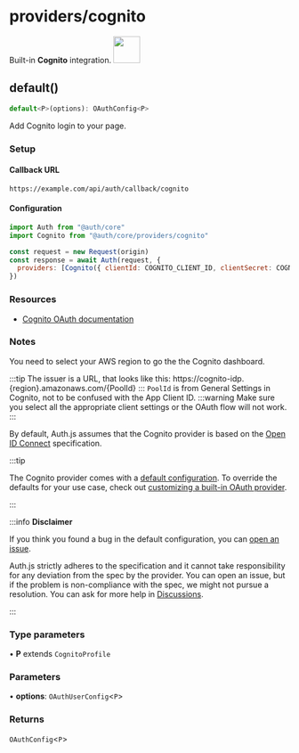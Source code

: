 # providers/cognito

<div style={{backgroundColor: "#000", display: "flex", justifyContent: "space-between", color: "#fff", padding: 16}}>
<span>Built-in <b>Cognito</b> integration.</span>
<a href="https://docs.aws.amazon.com/cognito">
  <img style={{display: "block"}} src="https://authjs.dev/img/providers/cognito.svg" height="48" width="48"/>
</a>
</div>

## default()

```ts
default<P>(options): OAuthConfig<P>
```

Add Cognito login to your page.

### Setup

#### Callback URL
```
https://example.com/api/auth/callback/cognito
```

#### Configuration
```js
import Auth from "@auth/core"
import Cognito from "@auth/core/providers/cognito"

const request = new Request(origin)
const response = await Auth(request, {
  providers: [Cognito({ clientId: COGNITO_CLIENT_ID, clientSecret: COGNITO_CLIENT_SECRET, issuer: COGNITO_ISSUER })],
})
```

### Resources

 - [Cognito OAuth documentation](https://docs.aws.amazon.com/cognito/latest/developerguide/cognito-userpools-server-contract-reference.html)

### Notes
You need to select your AWS region to go the the Cognito dashboard.

:::tip
The issuer is a URL, that looks like this: https://cognito-idp.{region}.amazonaws.com/{PoolId}
:::
`PoolId` is from General Settings in Cognito, not to be confused with the App Client ID.
:::warning
Make sure you select all the appropriate client settings or the OAuth flow will not work.
:::

By default, Auth.js assumes that the Cognito provider is
based on the [Open ID Connect](https://openid.net/specs/openid-connect-core-1_0.html) specification.

:::tip

The Cognito provider comes with a [default configuration](https://github.com/nextauthjs/next-auth/blob/main/packages/core/src/providers/cognito.ts).
To override the defaults for your use case, check out [customizing a built-in OAuth provider](https://authjs.dev/guides/providers/custom-provider#override-default-options).

:::

:::info **Disclaimer**

If you think you found a bug in the default configuration, you can [open an issue](https://authjs.dev/new/provider-issue).

Auth.js strictly adheres to the specification and it cannot take responsibility for any deviation from
the spec by the provider. You can open an issue, but if the problem is non-compliance with the spec,
we might not pursue a resolution. You can ask for more help in [Discussions](https://authjs.dev/new/github-discussions).

:::

### Type parameters

• **P** extends `CognitoProfile`

### Parameters

• **options**: `OAuthUserConfig`\<`P`\>

### Returns

`OAuthConfig`\<`P`\>
